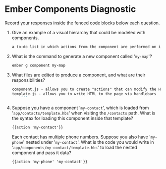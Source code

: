 # Ember Components Diagnostic

Record your responses inside the fenced code blocks below each question.

1.  Give an example of a visual hierarchy that could be modeled with components.

    ```md
    a to-do list in which actions from the component are performed on its associated template.js
    ```

1.  What is the command to generate a new component called '`my-map`'?

    ```sh
    ember g component my-map
    ```

1.  What files are edited to produce a component, and what are their
    responsibilities?

    ```md
    component.js - allows you to create "actions" that can modify the HTML element produced by associated template.js 
    template.js - allows you to write HTML to the page via handlebars
        ```

1.  Suppose you have a component '`my-contact`', which is loaded from
    '`app/contacts/template.hbs`' when visiting the `/contacts` path. What is
    the syntax for loading this component inside that template?

    ```html
    {{action 'my-contact'}}
    ```

    Each contact has multiple phone numbers. Suppose you also have '`my-phone`'
    nested under '`my-contact`'. What is the code you would write in
    '`app/components/my-contact/template.hbs`' to load the nested component and
    pass it data?

    ```html
    {{action 'my-phone' 'my-contact'}}
    ```
